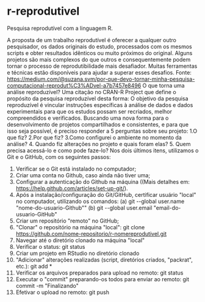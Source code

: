 # r-reprodutivel
Pesquisa reprodutível com a linguagem R.

A proposta de um trabalho reprodutível é oferecer a qualquer outro pesquisador, os dados originais do estudo, 
processados com os mesmos scripts e obter resultados idênticos ou muito próximos do original.
Alguns projetos são mais complexos do que outros e consequentemente podem tornar o processo de reprodutibilidade 
mais desafiador. Muitas ferramentas e técnicas estão disponíveis para ajudar a superar esses desafios.
Fonte: https://medium.com/@suzana.svm/por-que-devo-tornar-minha-pesquisa-computacional-reprodut%C3%ADvel-a7b7457e8496
O que torna uma análise reproduzível?
Uma citação no CRAN-R Project que define o propósito da pesquisa reproduzível desta forma:
O objetivo da pesquisa reproduzível é vincular instruções específicas à análise de dados e dados experimentais 
para que os estudos possam ser recriados, melhor compreendidos e verificados.
Buscando uma nova forma para o desenvolvimento de projetos compartilhados e consistentes, e para que isso seja possível, 
é preciso responder a 5 perguntas sobre seu projeto:
1.O que fiz?
2.Por que fiz?
3.Como configurei o ambiente no momento da análise? 
4. Quando fiz alterações no projeto e quais foram elas? 
5. Quem precisa acessá-lo e como pode faze-lo?
Nos dois últimos itens, utilizamos o Git e o GitHub, com os seguintes passos:
1. Verificar se o Git está instalado no computador;
2. Criar uma conta no Github, caso ainda não tiver uma;
3. Configurar a autenticação do Github na máquina ((Mais detalhes em: https://help.github.com/articles/set-up-git/).
4. Após a instalação/configuração do Git/GitHub, certificar usuário "local" no computador, utilizando os comandos:
(a) git --global user.name "nome-do-usuario-Github""
(b) git --global user.email "email-do-usuario-GitHub"
5. Criar um repositório "remoto" no GitHub;
5. "Clonar" o repositório na máquina "local":
git clone https://github.com/nome-repositorio/r-nomereprodutivel.git
6. Navegar até o diretório clonado na máquina "local"
7. Verificar o status: git status
8. Criar um projeto em RStudio no diretório clonado
9. "Adicionar" alterações realizadas (script, diretórios criados, "packrat", etc.): git add *
10. Verificar os arquivos preparados para upload no remoto: git status
11. Executar o "commit" preparando-os todos para enviar ao remoto: git commit -m "Finalizando"
12. Efetivar o upload no remoto: git push
